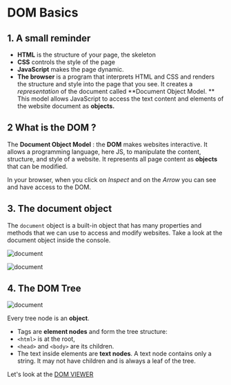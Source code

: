 <!--Tags=["DOM","JS", "tree"]-->

# DOM Basics

## 1. A small reminder
* **HTML** is the structure of your page, the skeleton
* **CSS** controls the style of the page
* **JavaScript** makes the page dynamic.
* **The browser**  is a program that interprets HTML and CSS and renders the structure and  style into the page that you see.
It creates a *representation* of the document called  **Document Object Model. **
This model allows JavaScript to access the text content and elements of the website document as **objects.**

## 2  What is the DOM ?
The **Document Object Model** : the **DOM** makes websites interactive. 
It  allows a programming language, here JS,  to manipulate the content, structure, and style of a website.
It represents all page content as **objects** that can be modified.

In your browser, when you click on *Inspect* and on the *Arrow* you can see and have access to the DOM.

## 3. The document object
The `document` object is a built-in object that has many properties and methods that we can use to access and modify websites.
Take a look at the document object inside the console. 

![document](https://user-images.githubusercontent.com/30896388/68525135-24fce880-02d7-11ea-97de-c893fc836db5.png)

![document](https://user-images.githubusercontent.com/30896388/68525136-25957f00-02d7-11ea-881f-97b9e837af5a.png)


## 4. The DOM Tree

![document](https://www.researchgate.net/profile/Jian_Chang4/publication/254002847/figure/fig1/AS:298235726974978@1448116346303/Example-of-DOM-Node-Tree.png)

Every tree node is an **object**.

* Tags are **element nodes** and form the tree structure: 
* `<html>` is at the root,
* `<head>` and `<body>` are its children.
* The text inside elements are **text nodes**. A text node contains only a string. It may not have children and is always a leaf of the tree.

Let's look at the [DOM VIEWER](http://software.hixie.ch/utilities/js/live-dom-viewer/)

